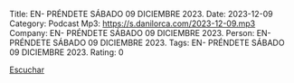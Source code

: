 Title: EN- PRÉNDETE SÁBADO 09 DICIEMBRE 2023.
Date: 2023-12-09
Category: Podcast
Mp3: https://s.danilorca.com/2023-12-09.mp3
Company: EN- PRÉNDETE SÁBADO 09 DICIEMBRE 2023.
Person: EN- PRÉNDETE SÁBADO 09 DICIEMBRE 2023.
Tags: EN- PRÉNDETE SÁBADO 09 DICIEMBRE 2023.
Rating: 0

<a href="https://s.danilorca.com/2023-12-09.mp3" type="audio/mpeg">
Escuchar
</a>
